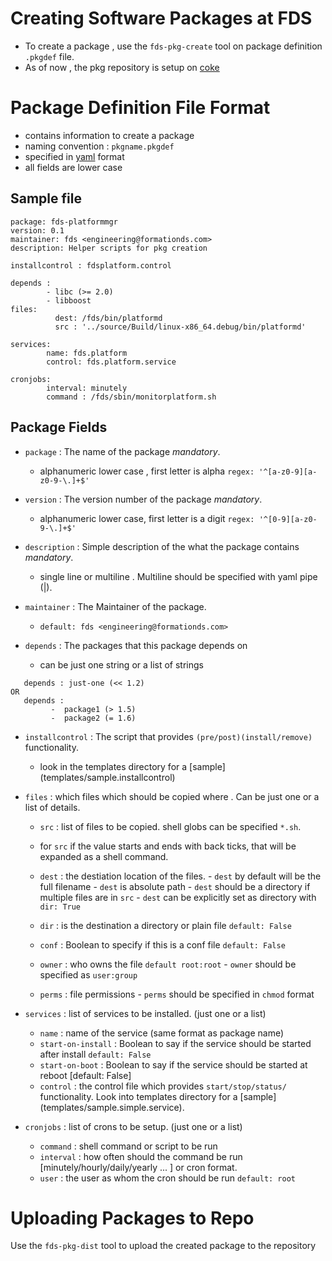 Creating Software Packages at FDS
==================================
- To create a package , use the `fds-pkg-create` tool on package definition `.pkgdef` file.
- As of now , the pkg repository is setup on [coke](http://coke.formationds.com:8000)

Package Definition File Format
==================================
- contains information to create a package
- naming convention : `pkgname.pkgdef`
- specified in [yaml](http://en.wikipedia.org/wiki/YAML#Sample_document) format
- all fields are lower case

Sample file
-----------
```
package: fds-platformmgr
version: 0.1
maintainer: fds <engineering@formationds.com>
description: Helper scripts for pkg creation

installcontrol : fdsplatform.control

depends :
        - libc (>= 2.0)
        - libboost
files:
          dest: /fds/bin/platformd
          src : '../source/Build/linux-x86_64.debug/bin/platformd'

services:
        name: fds.platform
        control: fds.platform.service
        
cronjobs:
        interval: minutely
        command : /fds/sbin/monitorplatform.sh
```

Package Fields
--------------
- `package` : The name of the package *mandatory*.
   -  alphanumeric lower case , first letter is alpha `regex: '^[a-z0-9][a-z0-9-\.]+$'`

- `version` : The version number of the package *mandatory*.
   -  alphanumeric lower case, first letter is a digit `regex: '^[0-9][a-z0-9-\.]+$'`

- `description` : Simple description of the what the package contains *mandatory*.
   -  single line or multiline . Multiline should be specified with yaml pipe (|).

- `maintainer` : The Maintainer of the package. 
   - `default: fds <engineering@formationds.com>`
   
- `depends` : The packages that this package depends on 
   - can be just one string or a list of strings
``` 
   depends : just-one (<< 1.2)
OR
   depends :
         -  package1 (> 1.5)
         -  package2 (= 1.6)
```

- `installcontrol` : The script that provides `(pre/post)(install/remove)` functionality.
   - look in the templates directory for a [sample] (templates/sample.installcontrol)

- `files` : which files which should be copied where . Can be just one or a list of details.
    - `src` : list of files to be copied. shell globs can be specified `*.sh`.
    -  for `src` if the value starts and ends with back ticks, that will be expanded as a shell command.
    - `dest` :  the destiation location of the files.
             - `dest` by default will be the full filename
             - `dest` is absolute path
             - `dest` should be a directory if multiple files are in `src`
             - `dest` can be explicitly set as directory with `dir: True`

    - `dir` : is the destination a directory or plain file `default: False`
    - `conf` : Boolean to specify if this is a conf file `default: False`
    - `owner` :  who owns the file `default root:root`
             - `owner` should be specified as `user:group`
    - `perms` : file permissions
             - `perms` should be specified in `chmod` format

- `services` : list of services to be installed. (just one or a list)
    - `name` : name of the service (same format as package name)
    - `start-on-install` : Boolean to say if the service should be started after install `default: False`
    - `start-on-boot` : Boolean to say if the service should be started at reboot [default: False]
    - `control` : the control file which provides `start/stop/status/` functionality. Look into templates directory for a [sample] (templates/sample.simple.service).

- `cronjobs` : list of crons to be setup. (just one or a list)
    - `command` : shell command or script to be run
    - `interval` : how often should the command be run [minutely/hourly/daily/yearly ... ] or cron format.
    - `user`     : the user as whom the cron should be run `default: root`


Uploading Packages to Repo
=========================
Use the `fds-pkg-dist` tool to upload the created package to the repository
